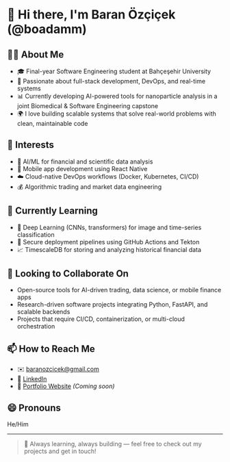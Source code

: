 # 👋 Hi there, I'm Baran Özçiçek (@boadamm)

## 👨‍💻 About Me
- 🎓 Final-year Software Engineering student at Bahçeşehir University
- 🔧 Passionate about full-stack development, DevOps, and real-time systems
- 📊 Currently developing AI-powered tools for nanoparticle analysis in a joint Biomedical & Software Engineering capstone
- 🌍 I love building scalable systems that solve real-world problems with clean, maintainable code

## 👀 Interests
- 🤖 AI/ML for financial and scientific data analysis  
- 📱 Mobile app development using React Native  
- ☁️ Cloud-native DevOps workflows (Docker, Kubernetes, CI/CD)
- 💰 Algorithmic trading and market data engineering

## 🌱 Currently Learning
- 🧠 Deep Learning (CNNs, transformers) for image and time-series classification  
- 🔐 Secure deployment pipelines using GitHub Actions and Tekton  
- 📈 TimescaleDB for storing and analyzing historical financial data

## 💞️ Looking to Collaborate On
- Open-source tools for AI-driven trading, data science, or mobile finance apps  
- Research-driven software projects integrating Python, FastAPI, and scalable backends  
- Projects that require CI/CD, containerization, or multi-cloud orchestration

## 📫 How to Reach Me
- ✉️ baranozcicek@gmail.com  
- 💼 [LinkedIn](www.linkedin.com/in/baran-özçiçek-049737143)  
- 🔗 [Portfolio Website](#) *(Coming soon)*

## 😄 Pronouns
He/Him


---

> 🚀 Always learning, always building — feel free to check out my projects and get in touch!
